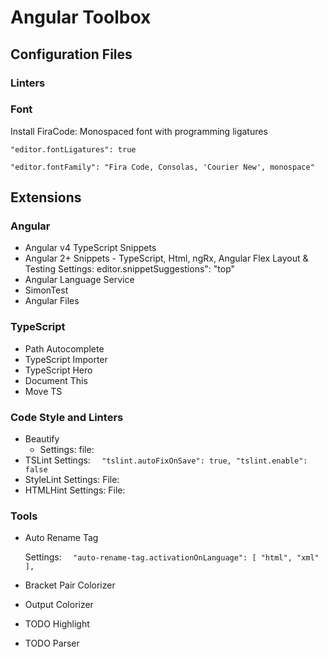 # Angular Toolbox

## Configuration Files

### Linters

### Font

 Install FiraCode: Monospaced font with programming ligatures

`"editor.fontLigatures": true`

`"editor.fontFamily": "Fira Code, Consolas, 'Courier New', monospace"`

## Extensions

### Angular
- Angular v4 TypeScript Snippets
- Angular 2+ Snippets - TypeScript, Html, ngRx, Angular Flex Layout & Testing
    Settings: 
    editor.snippetSuggestions": "top"
- Angular Language Service
- SimonTest
- Angular Files

### TypeScript

- Path Autocomplete
- TypeScript Importer
- TypeScript  Hero
- Document This
- Move TS

### Code Style and Linters

- Beautify
	- Settings:
	file:
- TSLint
	 Settings:
	 ` 
	"tslint.autoFixOnSave": true,
	 "tslint.enable": false`
- StyleLint
	Settings:
	File:
- HTMLHint
	Settings:
	File:
    
### Tools
- Auto Rename Tag
 
  Settings: 
  `  
  "auto-rename-tag.activationOnLanguage": [
          "html",
          "xml"   ],
 `
- Bracket Pair Colorizer
- Output Colorizer
- TODO Highlight
- TODO Parser


